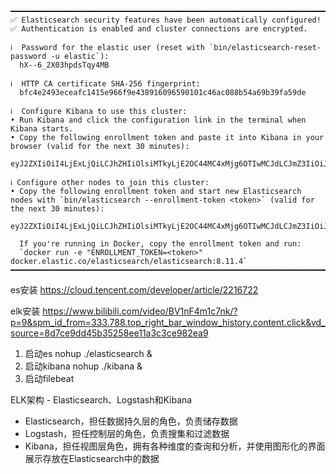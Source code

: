 ```
━━━━━━━━━━━━━━━━━━━━━━━━━━━━━━━━━━━━━━━━━━━━━━━━━━━━━━━━━━━━━━━━━━━━━━━━━━━━━━━━━━━━━━━━━━━━━━━━━━━━━━━━━━━━━━━━━━━━━━━━━━━━━━━━
✅ Elasticsearch security features have been automatically configured!
✅ Authentication is enabled and cluster connections are encrypted.

ℹ️  Password for the elastic user (reset with `bin/elasticsearch-reset-password -u elastic`):
  hX--6_2X03hpdsTqy4MB

ℹ️  HTTP CA certificate SHA-256 fingerprint:
  bfc4e2493eceafc1415e966f9e438916096590101c46ac088b54a69b39fa59de

ℹ️  Configure Kibana to use this cluster:
• Run Kibana and click the configuration link in the terminal when Kibana starts.
• Copy the following enrollment token and paste it into Kibana in your browser (valid for the next 30 minutes):
  eyJ2ZXIiOiI4LjExLjQiLCJhZHIiOlsiMTkyLjE2OC44MC4xMjg6OTIwMCJdLCJmZ3IiOiJiZmM0ZTI0OTNlY2VhZmMxNDE1ZTk2NmY5ZTQzODkxNjA5NjU5MDEwMWM0NmFjMDg4YjU0YTY5YjM5ZmE1OWRlIiwia2V5IjoiZlNWWGVaRUJGajJWVzdObS1SZmk6WWd2SV9QZzdTSFdvaGQwdzRydC1CdyJ9

ℹ️ Configure other nodes to join this cluster:
• Copy the following enrollment token and start new Elasticsearch nodes with `bin/elasticsearch --enrollment-token <token>` (valid for the next 30 minutes):
  eyJ2ZXIiOiI4LjExLjQiLCJhZHIiOlsiMTkyLjE2OC44MC4xMjg6OTIwMCJdLCJmZ3IiOiJiZmM0ZTI0OTNlY2VhZmMxNDE1ZTk2NmY5ZTQzODkxNjA5NjU5MDEwMWM0NmFjMDg4YjU0YTY5YjM5ZmE1OWRlIiwia2V5IjoiZnlWWGVaRUJGajJWVzdObS1oZE46Q1BKTWFDb2dUYktVUG8yMmc3a01yQSJ9

  If you're running in Docker, copy the enrollment token and run:
  `docker run -e "ENROLLMENT_TOKEN=<token>" docker.elastic.co/elasticsearch/elasticsearch:8.11.4`
━━━━━━━━━━━━━━━━━━━━━━━━━━━━━━━━━━━━━━━━━━━━━━━━━━━━━━━━━━━━━━━━━━━━━━━━━━━━━━━━━━━━━━━━━━━━━━━━━━━━━━━━━━━━━━━━━━━━━━━━━━━━━━━━
```


es安装
https://cloud.tencent.com/developer/article/2216722

elk安装
https://www.bilibili.com/video/BV1nF4m1c7nk/?p=9&spm_id_from=333.788.top_right_bar_window_history.content.click&vd_source=8d7ce9dd45b35258ee11a3c3ce982ea9

1. 启动es
   nohup ./elasticsearch &
2. 启动kibana
   nohup ./kibana &
3. 启动filebeat
   



ELK架构 - Elasticsearch、Logstash和Kibana
- Elasticsearch，担任数据持久层的角色，负责储存数据
- Logstash，担任控制层的角色，负责搜集和过滤数据
- Kibana，担任视图层角色，拥有各种维度的查询和分析，并使用图形化的界面展示存放在Elasticsearch中的数据


